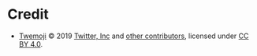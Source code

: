 # Credit

- [Twemoji][twemoji] &copy; 2019 [Twitter, Inc][twemoji-author] and [other contributors][twemoji-contributors], licensed under [CC BY 4.0][twemoji-license].

<!-- Link aliases -->

[twemoji]: https://github.com/twitter/twemoji/tree/master
[twemoji-author]: https://x.com/home
[twemoji-contributors]: https://github.com/twitter/twemoji/graphs/contributors
[twemoji-license]: https://github.com/twitter/twemoji/blob/d94f4cf793e6d5ca592aa00f58a88f6a4229ad43/LICENSE-GRAPHICS
